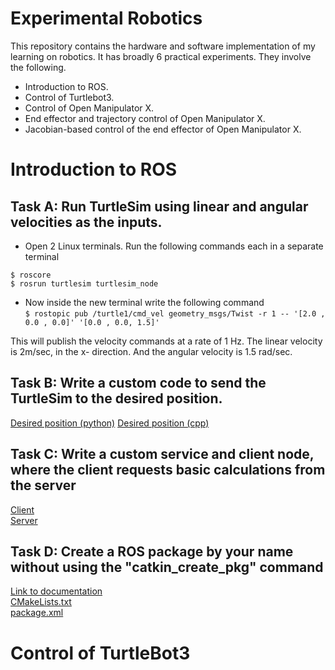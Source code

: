 # Experimental Robotics
This repository contains the hardware and software implementation of my learning on robotics. It has broadly 6 practical experiments. They involve the following.
* Introduction to ROS.
* Control of Turtlebot3.
* Control of Open Manipulator X.
* End effector and trajectory control of Open Manipulator X.
* Jacobian-based control of the end effector of Open Manipulator X.

# Introduction to ROS
## Task A: Run TurtleSim using linear and angular velocities as the inputs.
* Open 2 Linux terminals. Run the following commands each in a separate terminal   

`$ roscore ` <br>
`$ rosrun turtlesim turtlesim_node`


* Now inside the new terminal write the following command <br>
`$ rostopic pub /turtle1/cmd_vel geometry_msgs/Twist -r 1 -- '[2.0 , 0.0 , 0.0]' '[0.0 , 0.0, 1.5]' ` <br>

This will publish the velocity commands at a rate of 1 Hz. The linear velocity is 2m/sec, in the x- direction. And the angular velocity is 1.5 rad/sec.

## Task B: Write a custom code to send the TurtleSim to the desired position.
[Desired position (python)](./Solutions/p1_B.py)
[Desired position (cpp)](./Solutions/p1_B.cpp)

## Task C: Write a custom service and client node, where the client requests basic calculations from the server
[Client](./Solutions/p1_C_client.py) <br>
[Server](./Solutions/p1_C_server.py) <br>

## Task D: Create a ROS package by your name without using the "catkin_create_pkg" command
[Link to documentation](https://wiki.ros.org/ROS/Tutorials/Creating%20a%20Package%20by%20Hand) <br>
[CMakeLists.txt](./Solutions/p1_D_CMakeLists.txt) <br>
[package.xml](./Solutions/p1_D_package.xml) <br>

# Control of TurtleBot3

